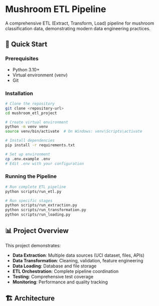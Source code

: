 # Mushroom ETL Pipeline

A comprehensive ETL (Extract, Transform, Load) pipeline for mushroom classification data, demonstrating modern data engineering practices.

## 🚀 Quick Start

### Prerequisites
- Python 3.10+
- Virtual environment (venv)
- Git

### Installation
```bash
# Clone the repository
git clone <repository-url>
cd mushroom_etl_project

# Create virtual environment
python -m venv venv
source venv/bin/activate  # On Windows: venv\Scripts\activate

# Install dependencies
pip install -r requirements.txt

# Set up environment
cp .env.example .env
# Edit .env with your configuration
```

### Running the Pipeline
```bash
# Run complete ETL pipeline
python scripts/run_etl.py

# Run specific stages
python scripts/run_extraction.py
python scripts/run_transformation.py
python scripts/run_loading.py
```

## 📊 Project Overview

This project demonstrates:
- **Data Extraction**: Multiple data sources (UCI dataset, files, APIs)
- **Data Transformation**: Cleaning, validation, feature engineering
- **Data Loading**: Database and file storage
- **ETL Orchestration**: Complete pipeline coordination
- **Testing**: Comprehensive test coverage
- **Monitoring**: Performance and quality tracking

## 🏗️ Architecture
